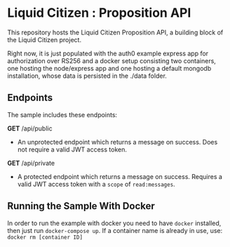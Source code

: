 # Liquid Citizen : Proposition API

This repository hosts the Liquid Citizen Proposition API, a building block of the Liquid Citizen project.

Right now, it is just populated with the auth0 example express app for authorization over RS256 and a docker setup consisting two containers, one hosting the node/express app and one hosting a default mongodb installation, whose data is persisted in the ./data folder.

## Endpoints

The sample includes these endpoints:

**GET** /api/public
* An unprotected endpoint which returns a message on success. Does not require a valid JWT access token.

**GET** /api/private
* A protected endpoint which returns a message on success. Requires a valid JWT access token with a `scope` of `read:messages`.

## Running the Sample With Docker

In order to run the example with docker you need to have `docker` installed, then just run `docker-compose up`. If a container name is already in use, use: `docker rm [container ID]`
